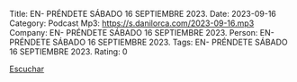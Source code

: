 Title: EN- PRÉNDETE SÁBADO 16 SEPTIEMBRE 2023.
Date: 2023-09-16
Category: Podcast
Mp3: https://s.danilorca.com/2023-09-16.mp3
Company: EN- PRÉNDETE SÁBADO 16 SEPTIEMBRE 2023.
Person: EN- PRÉNDETE SÁBADO 16 SEPTIEMBRE 2023.
Tags: EN- PRÉNDETE SÁBADO 16 SEPTIEMBRE 2023.
Rating: 0

<a href="https://s.danilorca.com/2023-09-16.mp3" type="audio/mpeg">
Escuchar
</a>
